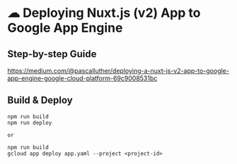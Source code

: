 # ☁ Deploying Nuxt.js (v2) App to Google App Engine

## Step-by-step Guide

https://medium.com/@pascalluther/deploying-a-nuxt-js-v2-app-to-google-app-engine-google-cloud-platform-69c9008531bc

## Build & Deploy

```
npm run build
npm run deploy

or

npm run build
gcloud app deploy app.yaml --project <project-id>
```
